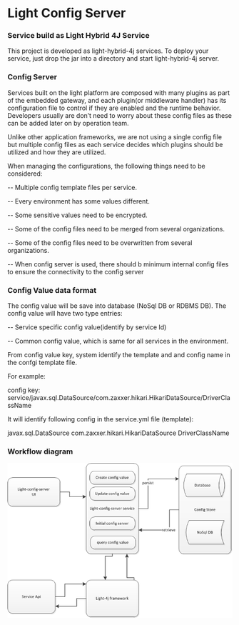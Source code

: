 # Light Config Server


### Service build as Light Hybrid 4J Service

This project is  developed as light-hybrid-4j services.  To deploy your service, just drop
the jar into a directory and start light-hybrid-4j server.


### Config Server


Services built on the light platform are composed with many plugins as part of the embedded gateway, and each plugin(or middleware handler)
has its configuration file to control if they are enabled and the runtime behavior.
Developers usually are don’t need to worry about these config files as these can be added later on by operation team.


Unlike other application frameworks, we are not using a single config file but multiple config files as each service decides which plugins should be utilized and how they are utilized.


When managing the configurations, the following things need to be considered:


-- Multiple config template files per service.

-- Every environment has some values different.

-- Some sensitive values need to be encrypted.

-- Some of the config files need to be merged from several organizations.

-- Some of the config files need to be overwritten from several organizations.

-- When config server is used, there should b minimum internal config files to ensure the connectivity to the config server



### Config Value data format

The config value will be save into database (NoSql DB or RDBMS DB). The config value will have two type entries:

-- Service specific config value(identify by service Id)

-- Common config value, which is same for all services in the environment.


From config value key, system identify the template and and config name in the confgi template file.

For example:

config key:  service/javax.sql.DataSource/com.zaxxer.hikari.HikariDataSource/DriverClassName

It will identify following config in the service.yml file (template):

javax.sql.DataSource
  com.zaxxer.hikari.HikariDataSource
    DriverClassName


### Workflow diagram


![workflow](docs/light-config-server.png)